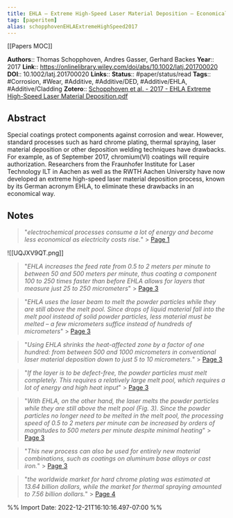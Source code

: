 ```yaml
---
title: EHLA – Extreme High-Speed Laser Material Deposition – Economical and effective protection against corrosion and wear
tag: [paperitem]
alias: schopphovenEHLAExtremeHighSpeed2017
---
```


[[Papers MOC]]

**Authors**:: Thomas Schopphoven, Andres Gasser, Gerhard Backes
**Year**:: 2017
**Link**:: https://onlinelibrary.wiley.com/doi/abs/10.1002/latj.201700020
**DOI**:: 10.1002/latj.201700020
**Links**:: 
**Status**:: #paper/status/read
**Tags**:: #Corrosion, #Wear, #Additive, #Additive/DED, #Additive/EHLA, #Additive/Cladding
**Zotero**:: [Schopphoven et al. - 2017 - EHLA Extreme High-Speed Laser Material Deposition.pdf](zotero://select/library/items/XX4J8NAF)

## Abstract

Special coatings protect components against corrosion and wear. However, standard processes such as hard chrome plating, thermal spraying, laser material deposition or other deposition welding techniques have drawbacks. For example, as of September 2017, chromium(VI) coatings will require authorization. Researchers from the Fraunhofer Institute for Laser Technology ILT in Aachen as well as the RWTH Aachen University have now developed an extreme high-speed laser material deposition process, known by its German acronym EHLA, to eliminate these drawbacks in an economical way.
## Notes  

> "_electrochemical processes consume a lot of energy and become less economical as electricity costs rise._"
		> [Page 1](zotero://open-pdf/library/items/XX4J8NAF?page=1&annotation=NHYAJ7BC)

	
![[UQJXV9QT.png]]

	
> "_EHLA increases the feed rate from 0.5 to 2 meters per minute to between 50 and 500 meters per minute, thus coating a component 100 to 250 times faster than before EHLA allows for layers that measure just 25 to 250 micrometers_"
		> [Page 3](zotero://open-pdf/library/items/XX4J8NAF?page=3&annotation=AAV6Z4YG)

	
> "_EHLA uses the laser beam to melt the powder particles while they are still above the melt pool. Since drops of liquid material fall into the melt pool instead of solid powder particles, less material must be melted – a few micrometers suffice instead of hundreds of micrometers_"
		> [Page 3](zotero://open-pdf/library/items/XX4J8NAF?page=3&annotation=PKQILPWQ)

	
> "_Using EHLA shrinks the heat-affected zone by a factor of one hundred: from between 500 and 1000 micrometers in conventional laser material deposition down to just 5 to 10 micrometers._"
		> [Page 3](zotero://open-pdf/library/items/XX4J8NAF?page=3&annotation=5U6TQCCJ)

	
> "_If the layer is to be defect-free, the powder particles must melt completely. This requires a relatively large melt pool, which requires a lot of energy and high heat input_"
		> [Page 3](zotero://open-pdf/library/items/XX4J8NAF?page=3&annotation=USLRGBLK)

	
> "_With EHLA, on the other hand, the laser melts the powder particles while they are still above the melt pool (Fig. 3). Since the powder particles no longer need to be melted in the melt pool, the processing speed of 0.5 to 2 meters per minute can be increased by orders of magnitudes to 500 meters per minute despite minimal heating_"
		> [Page 3](zotero://open-pdf/library/items/XX4J8NAF?page=3&annotation=DJYGXJJI)

	
> "_This new process can also be used for entirely new material combinations, such as coatings on aluminum base alloys or cast iron._"
		> [Page 3](zotero://open-pdf/library/items/XX4J8NAF?page=3&annotation=BQWEFDR2)

	
> "_the worldwide market for hard chrome plating was estimated at 13.64 billion dollars, while the market for thermal spraying amounted to 7.56 billion dollars._"
		> [Page 4](zotero://open-pdf/library/items/XX4J8NAF?page=4&annotation=LDLGVKCF)

	


%% Import Date: 2022-12-21T16:10:16.497-07:00 %%
